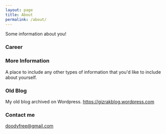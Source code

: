 ```yaml
---
layout: page
title: About
permalink: /about/
---
```


Some information about you!

### Career

### More Information

A place to include any other types of information that you'd like to include about yourself.

### Old Blog

My old blog archived on Wordpress.
<https://gizrakblog.wordpress.com>

### Contact me

[doodyfree@gmail.com](mailto:doodyfree@gmail.com)

